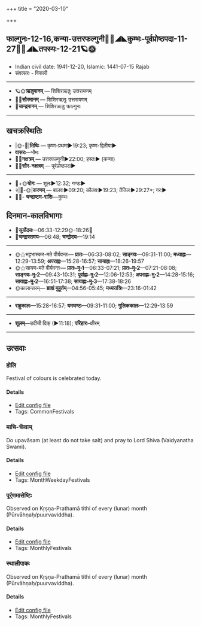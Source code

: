 +++
title = "2020-03-10"

+++
## फाल्गुनः-12-16,कन्या-उत्तरफल्गुनी🌛🌌◢◣कुम्भः-पूर्वप्रोष्ठपदा-11-27🌌🌞◢◣तपस्यः-12-21🪐🌞
- Indian civil date: 1941-12-20, Islamic: 1441-07-15 Rajab
- संवत्सरः - विकारी
___________________
- 🪐🌞**ऋतुमानम्** — शिशिरऋतुः उत्तरायणम्
- 🌌🌞**सौरमानम्** — शिशिरऋतुः उत्तरायणम्
- 🌛**चान्द्रमानम्** — शिशिरऋतुः फाल्गुनः
___________________


## खचक्रस्थितिः
- |🌞-🌛|**तिथिः** — कृष्ण-प्रथमा►19:23; कृष्ण-द्वितीया►  
- **वासरः**—भौमः  
- 🌌🌛**नक्षत्रम्** — उत्तरफल्गुनी►22:00; हस्तः► (कन्या)  
- 🌌🌞**सौर-नक्षत्रम्** — पूर्वप्रोष्ठपदा►  
___________________
- 🌛+🌞**योगः** — शूलः►12:32; गण्डः►  
- २|🌛-🌞|**करणम्** — बालवः►09:20; कौलवः►19:23; तैतिलः►29:27*; गरः►  
- 🌌🌛- **चन्द्राष्टम-राशिः**—कुम्भः  


## दिनमान-कालविभागाः
- 🌅**सूर्योदयः**—06:33-12:29🌞️-18:26🌇  
- 🌛**चन्द्रास्तमयः**—06:48; **चन्द्रोदयः**—19:14  
___________________
- 🌞⚝भट्टभास्कर-मते वीर्यवन्तः— **प्रातः**—06:33-08:02; **साङ्गवः**—09:31-11:00; **मध्याह्नः**—12:29-13:59; **अपराह्णः**—15:28-16:57; **सायाह्नः**—18:26-19:57  
- 🌞⚝सायण-मते वीर्यवन्तः— **प्रातः-मु॰1**—06:33-07:21; **प्रातः-मु॰2**—07:21-08:08; **साङ्गवः-मु॰2**—09:43-10:31; **पूर्वाह्णः-मु॰2**—12:06-12:53; **अपराह्णः-मु॰2**—14:28-15:16; **सायाह्णः-मु॰2**—16:51-17:38; **सायाह्णः-मु॰3**—17:38-18:26  
- 🌞कालान्तरम्— **ब्राह्मं मुहूर्तम्**—04:56-05:45; **मध्यरात्रिः**—23:16-01:42  
___________________
- **राहुकालः**—15:28-16:57; **यमघण्टः**—09:31-11:00; **गुलिककालः**—12:29-13:59  
___________________
- **शूलम्**—उदीची दिक् (►11:18); **परिहारः**–क्षीरम्  
___________________

## उत्सवाः
### होलि

Festival of colours is celebrated today.

#### Details
- [Edit config file](https://github.com/jyotisham/adyatithi/tree/master/general/relative_event/hOlikA-pUrNimA/offset__01/hOli.toml)
- Tags: CommonFestivals


### माचि-चॆव्वाय्

Do upavāsam (at least do not take salt) and pray to Lord Shiva (Vaidyanatha Swami).

#### Details
- [Edit config file](https://github.com/jyotisham/adyatithi/tree/master/tamil/description_only/mAci~cevvAy.toml)
- Tags: MonthWeekdayFestivals


### पूर्र्णमासेष्टिः

Observed on Kṛṣṇa-Prathamā tithi of every (lunar) month (Pūrvāhṇaḥ/puurvaviddha). 

#### Details
- [Edit config file](https://github.com/jyotisham/adyatithi/tree/master/gRhya/general/lunar_month/tithi/00/16/pUrNamAseShTiH.toml)
- Tags: MonthlyFestivals


### स्थालीपाकः

Observed on Kṛṣṇa-Prathamā tithi of every (lunar) month (Pūrvāhṇaḥ/puurvaviddha). 

#### Details
- [Edit config file](https://github.com/jyotisham/adyatithi/tree/master/gRhya/general/lunar_month/tithi/00/16/sthAlIpAkaH_16.toml)
- Tags: MonthlyFestivals


